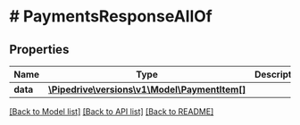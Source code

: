 # # PaymentsResponseAllOf

## Properties

Name | Type | Description | Notes
------------ | ------------- | ------------- | -------------
**data** | [**\Pipedrive\versions\v1\Model\PaymentItem[]**](PaymentItem.md) |  |

[[Back to Model list]](../../README.md#models) [[Back to API list]](../../README.md#endpoints) [[Back to README]](../../README.md)
